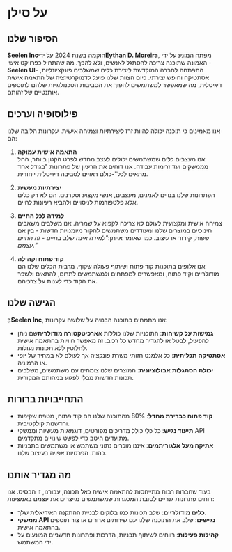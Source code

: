 # על סילן

## הסיפור שלנו

**Seelen Inc**הוקמה בשנת 2024 על ידי**Eythan D. Moreira**, מפתח המונע על ידי
האמונה שתוכנה צריכה להסתגל לאנשים, ולא להפך. מה שהתחיל כפרויקט אישי -**Seelen
UI**- התפתחה לחברה המוקדשת ליצירת כלים שמשלבים פונקציונליות, אסתטיקה וחופש
יצירתי. כיום הצוות שלנו פועל לדמוקרטיזציה של התאמה אישית דיגיטלית, מה שמאפשר
למשתמשים להפוך את הסביבות הטכנולוגיות שלהם לתוספים אותנטיים של זהותם.

## פילוסופיה וערכים

אנו מאמינים כי תוכנה יכולה להוות זרז ליצירתיות וצמיחה אישית. עקרונות הליבה שלנו
הם:

1. **התאמה אישית עמוקה**\
   אנו מעצבים כלים שמשתמשים יכולים לעצב מחדש לפרט הקטן ביותר, החל מממשקים ועד
   זרימות עבודה. אנו דוחים את הרעיון של פתרונות "בגודל אחד מתאים לכל"-כולם
   ראויים לסביבה דיגיטלית ייחודית.

2. **יצירתיות מעשית**\
   הפתרונות שלנו בנויים לאמנים, מעצבים, אנשי מקצוע וסקרנים. הם לא רק כלים אלא
   פלטפורמות לניסויים ולהביא רעיונות לחיים.

3. **למידה לכל החיים**\
   צמיחה אישית ומקצועית לעולם לא צריכה לקפוא על שמריה. אנו משלבים משאבים
   חינוכיים במוצרים שלנו ומעודדים משתמשים לחקור מיומנויות חדשות - בין אם שפות,
   קידוד או עיצוב. כמו שאומר אייתן:_"למידה אינה שלב בחיים - זה החיים עצמם."_

4. **קוד פתוח וקהילה**\
   אנו אלופים בתוכנות קוד פתוח ושיתוף פעולה שקוף. מרבית הכלים שלנו הם מודולריים
   וקוד פתוח, ומאפשרים למפתחים ולמשתמשים לתרום, להתאים ולשפר את הקוד כדי לענות
   על צרכיהם.

## הגישה שלנו

בְּ**Seelen Inc**, אנו מתמחים בתוכנה הבנויה על שלושה עקרונות:

- **גמישות על קשיחות**: התוכניות שלנו כוללות א**ארכיטקטורה מודולרית**שם ניתן
  להפעיל, לבטל או להגדיר מחדש כל רכיב. זה מאפשר חוויות בהתאמה אישית לחלוטין ללא
  תכונות נעולות.
- **אסתטיקה תכליתית**: כל אלמנט חזותי משרת פונקציה אך לעולם לא במחיר של יופי או
  הרמוניה.
- **יכולת הסתגלות אבולוציונית**: המוצרים שלנו צומחים עם משתמשים, משלבים תכונות
  חדשות מבלי לפגוע במהותם המקורית.

## התחייבויות ברורות

- **קוד פתוח כברירת מחדל**: 80% מהתוכנה שלנו הם קוד פתוח, מטפח שקיפות וחדשנות
  קולקטיבית.
- **תיעוד נגיש**: כל כלי כולל מדריכים מפורטים, דוגמאות מעשיות וממשקי API מתועדים
  היטב כדי לפשט שינויים מתקדמים.
- **אתיקה מעל אלגוריתמים**: איננו מוכרים נתוני משתמש או משתמשים בתבניות כהות.
  הפרטיות אפויה בעיצוב שלנו.

## מה מגדיר אותנו

בעוד שחברות רבות מתייחסות להתאמה אישית כאל תכונה, עבורנו, זו הבסיס. אנו דוחים
פתרונות גנריים לטובת המסגרות שמשתמשים מייצרים את עצמם באמצעות:

- **כלים מודולריים**: שלב תכונות כמו בלוקים לבניית ההתקנה האידיאלית שלך.
- **ממשקי API נגישים**: שלב את התוכנה שלנו עם שירותים אחרים או צור תוספים בהתאמה
  אישית.
- **קהילות פעילות**: רווחים לשיתוף תבניות, הדרכות ופתרונות חדשניים המונעים על
  ידי המשתמש.
